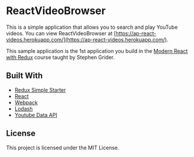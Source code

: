 # ReactVideoBrowser

This is a simple application that allows you to search and play YouTube videos.  You can view ReactVideoBrowser at [https://ap-react-videos.herokuapp.com/](https://ap-react-videos.herokuapp.com/).

This sample application is the 1st application you build in the [Modern React with Redux](https://www.udemy.com/react-redux/) course taught by Stephen Grider.

## Built With
* [Redux Simple Starter](https://github.com/StephenGrider/ReduxSimpleStarter)
* [React](https://github.com/facebook/react)
* [Webpack](https://github.com/webpack/webpack)
* [Lodash](https://github.com/lodash/lodash)
* [Youtube Data API](https://developers.google.com/youtube/v3/docs/search)

## License
This project is licensed under the MIT License.